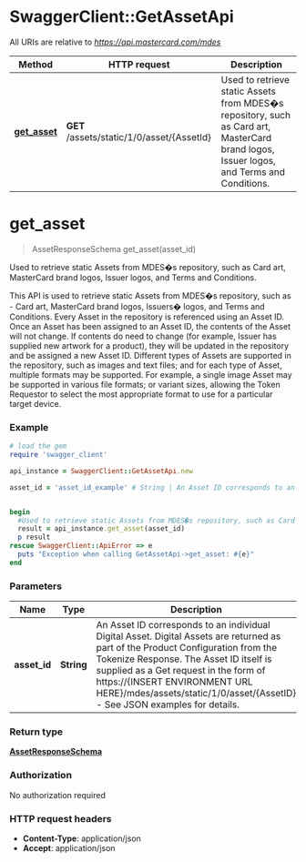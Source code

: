 # SwaggerClient::GetAssetApi

All URIs are relative to *https://api.mastercard.com/mdes*

Method | HTTP request | Description
------------- | ------------- | -------------
[**get_asset**](GetAssetApi.md#get_asset) | **GET** /assets/static/1/0/asset/{AssetId} | Used to retrieve static Assets from MDES�s repository, such as Card art, MasterCard brand logos, Issuer logos, and Terms and Conditions.


# **get_asset**
> AssetResponseSchema get_asset(asset_id)

Used to retrieve static Assets from MDES�s repository, such as Card art, MasterCard brand logos, Issuer logos, and Terms and Conditions.

This API is used to retrieve static Assets from MDES�s repository, such as - Card art, MasterCard brand logos, Issuers� logos, and Terms and Conditions. Every Asset in the repository is referenced using an Asset ID. Once an Asset has been assigned to an Asset ID, the contents of the Asset will not change. If contents do need to change (for example, Issuer has supplied new artwork for a product), they will be updated in the repository and be assigned a new Asset ID.  Different types of Assets are supported in the repository, such as images and text files; and for each type of Asset, multiple formats may be supported. For example, a single image Asset may be supported in various file formats; or variant sizes, allowing the Token Requestor to select the most appropriate format to use for a particular target device. 

### Example
```ruby
# load the gem
require 'swagger_client'

api_instance = SwaggerClient::GetAssetApi.new

asset_id = 'asset_id_example' # String | An Asset ID corresponds to an individual Digital Asset. Digital Assets are returned as part of the Product Configuration from the Tokenize Response. The Asset ID itself is supplied as a Get request in the form of https://{INSERT ENVIRONMENT URL HERE}/mdes/assets/static/1/0/asset/{AssetID} - See JSON examples for details.  


begin
  #Used to retrieve static Assets from MDES�s repository, such as Card art, MasterCard brand logos, Issuer logos, and Terms and Conditions.
  result = api_instance.get_asset(asset_id)
  p result
rescue SwaggerClient::ApiError => e
  puts "Exception when calling GetAssetApi->get_asset: #{e}"
end
```

### Parameters

Name | Type | Description  | Notes
------------- | ------------- | ------------- | -------------
 **asset_id** | **String**| An Asset ID corresponds to an individual Digital Asset. Digital Assets are returned as part of the Product Configuration from the Tokenize Response. The Asset ID itself is supplied as a Get request in the form of https://{INSERT ENVIRONMENT URL HERE}/mdes/assets/static/1/0/asset/{AssetID} - See JSON examples for details.   | 

### Return type

[**AssetResponseSchema**](AssetResponseSchema.md)

### Authorization

No authorization required

### HTTP request headers

 - **Content-Type**: application/json
 - **Accept**: application/json



